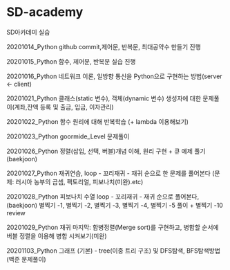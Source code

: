 # SD-academy
SD아카데미 실습

20201014_Python github commit,제어문, 반복문, 최대공약수 만들기 진행

20201015_Python 함수, 제어문, 반복문 실습 진행

20201016_Python 네트워크 이론, 일방향 통신을 Python으로 구현하는 방법(server <- client)

20201021_Python 클래스(static 변수), 객체(dynamic 변수) 생성자에 대한 문제풀이(계좌,잔액 등록 및 출금, 입금, 이자관리)

20201022_Python 함수 원리에 대해 반복학습 (+ lambda 이용해보기)

20201023_Python goormide_Level 문제풀이

20201026_Python 정렬(삽입, 선택, 버블)개념 이해, 원리 구현 + 큐 예제 풀기 (baekjoon)

20201027_Python 재귀연습, loop - 꼬리재귀 - 재귀 순으로 한 문제를 풀어본다 (문제: 러시아 농부의 곱셈, 팩토리얼, 피보나치(미완).etc)

20201028_Python 피보나치 수열 loop - 꼬리재귀 - 재귀 순으로 풀어본다, (baekjoon) 별찍기 -1, 별찍기 -2, 별찍기 -3, 별찍기 -4, 별찍기 -5 풀이 + 별찍기 -10 review

20201029_Python 재귀 마지막: 합병정렬(Merge sort)를 구현하고, 병합할 순서에 버블 정렬을 이용해 병합 시켜보기(미완)

20201103_Python 그래프 (기본) - tree(이중 트리 구조) 및 DFS탐색, BFS탐색방법 (백준 문제풀이)
